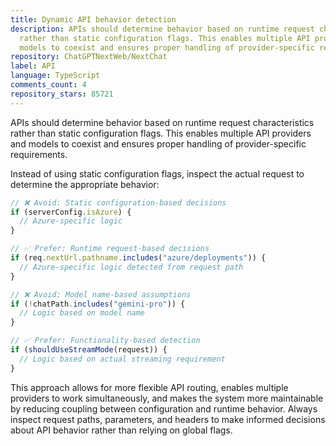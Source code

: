 ```yaml
---
title: Dynamic API behavior detection
description: APIs should determine behavior based on runtime request characteristics
  rather than static configuration flags. This enables multiple API providers and
  models to coexist and ensures proper handling of provider-specific requirements.
repository: ChatGPTNextWeb/NextChat
label: API
language: TypeScript
comments_count: 4
repository_stars: 85721
---
```


APIs should determine behavior based on runtime request characteristics rather than static configuration flags. This enables multiple API providers and models to coexist and ensures proper handling of provider-specific requirements.

Instead of using static configuration flags, inspect the actual request to determine the appropriate behavior:

```typescript
// ❌ Avoid: Static configuration-based decisions
if (serverConfig.isAzure) {
  // Azure-specific logic
}

// ✅ Prefer: Runtime request-based decisions  
if (req.nextUrl.pathname.includes("azure/deployments")) {
  // Azure-specific logic detected from request path
}

// ❌ Avoid: Model name-based assumptions
if (!chatPath.includes("gemini-pro")) {
  // Logic based on model name
}

// ✅ Prefer: Functionality-based detection
if (shouldUseStreamMode(request)) {
  // Logic based on actual streaming requirement
}
```

This approach allows for more flexible API routing, enables multiple providers to work simultaneously, and makes the system more maintainable by reducing coupling between configuration and runtime behavior. Always inspect request paths, parameters, and headers to make informed decisions about API behavior rather than relying on global flags.